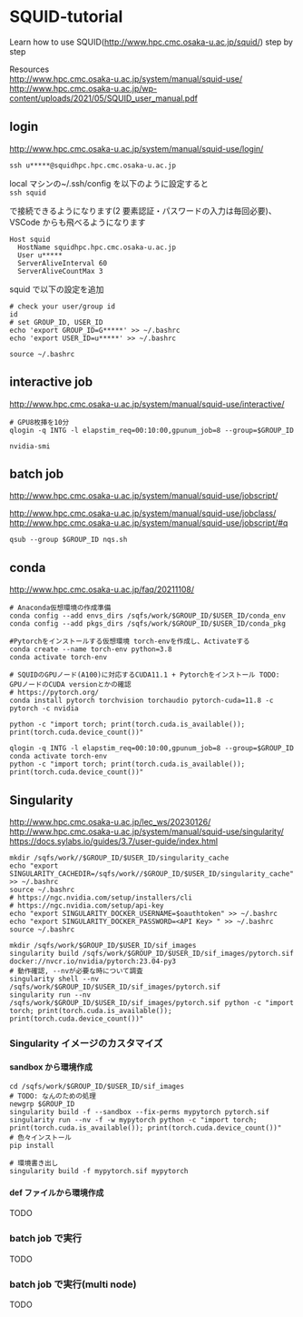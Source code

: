 # SQUID-tutorial

Learn how to use SQUID(http://www.hpc.cmc.osaka-u.ac.jp/squid/) step by step

Resources  
http://www.hpc.cmc.osaka-u.ac.jp/system/manual/squid-use/  
http://www.hpc.cmc.osaka-u.ac.jp/wp-content/uploads/2021/05/SQUID_user_manual.pdf

## login

http://www.hpc.cmc.osaka-u.ac.jp/system/manual/squid-use/login/

```
ssh u*****@squidhpc.hpc.cmc.osaka-u.ac.jp
```

local マシンの~/.ssh/config を以下のように設定すると  
`ssh squid`

で接続できるようになります(2 要素認証・パスワードの入力は毎回必要)、VSCode からも飛べるようになります

```
Host squid
  HostName squidhpc.hpc.cmc.osaka-u.ac.jp
  User u*****
  ServerAliveInterval 60
  ServerAliveCountMax 3
```

squid で以下の設定を追加

```
# check your user/group id
id
# set GROUP_ID, USER_ID
echo 'export GROUP_ID=G*****' >> ~/.bashrc
echo 'export USER_ID=u*****' >> ~/.bashrc

source ~/.bashrc
```

## interactive job

http://www.hpc.cmc.osaka-u.ac.jp/system/manual/squid-use/interactive/

```
# GPU8枚挿を10分
qlogin -q INTG -l elapstim_req=00:10:00,gpunum_job=8 --group=$GROUP_ID

nvidia-smi
```

## batch job

http://www.hpc.cmc.osaka-u.ac.jp/system/manual/squid-use/jobscript/

http://www.hpc.cmc.osaka-u.ac.jp/system/manual/squid-use/jobclass/  
http://www.hpc.cmc.osaka-u.ac.jp/system/manual/squid-use/jobscript/#q

```
qsub --group $GROUP_ID nqs.sh
```

## conda

http://www.hpc.cmc.osaka-u.ac.jp/faq/20211108/

```
# Anaconda仮想環境の作成準備
conda config --add envs_dirs /sqfs/work/$GROUP_ID/$USER_ID/conda_env
conda config --add pkgs_dirs /sqfs/work/$GROUP_ID/$USER_ID/conda_pkg

#Pytorchをインストールする仮想環境 torch-envを作成し、Activateする
conda create --name torch-env python=3.8
conda activate torch-env

# SQUIDのGPUノード(A100)に対応するCUDA11.1 + Pytorchをインストール TODO: GPUノードのCUDA versionとかの確認
# https://pytorch.org/
conda install pytorch torchvision torchaudio pytorch-cuda=11.8 -c pytorch -c nvidia

python -c "import torch; print(torch.cuda.is_available()); print(torch.cuda.device_count())"
```

```
qlogin -q INTG -l elapstim_req=00:10:00,gpunum_job=8 --group=$GROUP_ID
conda activate torch-env
python -c "import torch; print(torch.cuda.is_available()); print(torch.cuda.device_count())"
```

## Singularity

http://www.hpc.cmc.osaka-u.ac.jp/lec_ws/20230126/  
http://www.hpc.cmc.osaka-u.ac.jp/system/manual/squid-use/singularity/  
https://docs.sylabs.io/guides/3.7/user-guide/index.html

```
mkdir /sqfs/work//$GROUP_ID/$USER_ID/singularity_cache
echo "export SINGULARITY_CACHEDIR=/sqfs/work//$GROUP_ID/$USER_ID/singularity_cache" >> ~/.bashrc
source ~/.bashrc
# https://ngc.nvidia.com/setup/installers/cli
# https://ngc.nvidia.com/setup/api-key
echo "export SINGULARITY_DOCKER_USERNAME=$oauthtoken" >> ~/.bashrc
echo "export SINGULARITY_DOCKER_PASSWORD=<API Key> " >> ~/.bashrc
source ~/.bashrc

mkdir /sqfs/work/$GROUP_ID/$USER_ID/sif_images
singularity build /sqfs/work/$GROUP_ID/$USER_ID/sif_images/pytorch.sif docker://nvcr.io/nvidia/pytorch:23.04-py3
# 動作確認, --nvが必要な時について調査
singularity shell --nv /sqfs/work/$GROUP_ID/$USER_ID/sif_images/pytorch.sif
singularity run --nv /sqfs/work/$GROUP_ID/$USER_ID/sif_images/pytorch.sif python -c "import torch; print(torch.cuda.is_available()); print(torch.cuda.device_count())"
```

### Singularity イメージのカスタマイズ

#### sandbox から環境作成

```
cd /sqfs/work/$GROUP_ID/$USER_ID/sif_images
# TODO: なんのための処理
newgrp $GROUP_ID
singularity build -f --sandbox --fix-perms mypytorch pytorch.sif
singularity run --nv -f -w mypytorch python -c "import torch; print(torch.cuda.is_available()); print(torch.cuda.device_count())"
# 色々インストール
pip install

# 環境書き出し
singularity build -f mypytorch.sif mypytorch
```

#### def ファイルから環境作成

TODO

### batch job で実行

TODO

### batch job で実行(multi node)

TODO

